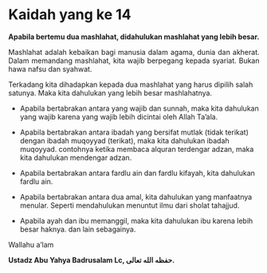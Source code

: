 # Kaidah yang ke 14 

<b>Apabila bertemu dua mashlahat, didahulukan mashlahat yang lebih besar.</b>

<p align="justify">
Mashlahat adalah kebaikan bagi manusia dalam agama, dunia dan akherat. Dalam memandang mashlahat, kita wajib berpegang kepada syariat. Bukan hawa nafsu dan syahwat.

Terkadang kita dihadapkan kepada dua mashlahat yang harus dipilih salah satunya. Maka kita dahulukan yang lebih besar mashlahatnya.

*   Apabila bertabrakan antara yang wajib dan sunnah, maka kita dahulukan yang wajib karena yang wajib lebih dicintai oleh Allah Ta’ala.

*   Apabila bertabrakan antara ibadah yang bersifat mutlak (tidak terikat) dengan ibadah muqoyyad (terikat), maka kita dahulukan ibadah muqoyyad.
contohnya ketika membaca alquran terdengar adzan, maka kita dahulukan mendengar adzan.

*   Apabila bertabrakan antara fardlu ain dan fardlu kifayah, kita dahulukan fardlu ain.

*   Apabila bertabrakan antara dua amal, kita dahulukan yang manfaatnya menular.
Seperti mendahulukan menuntut ilmu dari sholat tahajjud.

*   Apabila ayah dan ibu memanggil, maka kita dahulukan ibu karena lebih besar haknya.
dan lain sebagainya.
</p>

Wallahu a’lam

<b>Ustadz Abu Yahya Badrusalam Lc, حفظه الله تعالى.</b>
